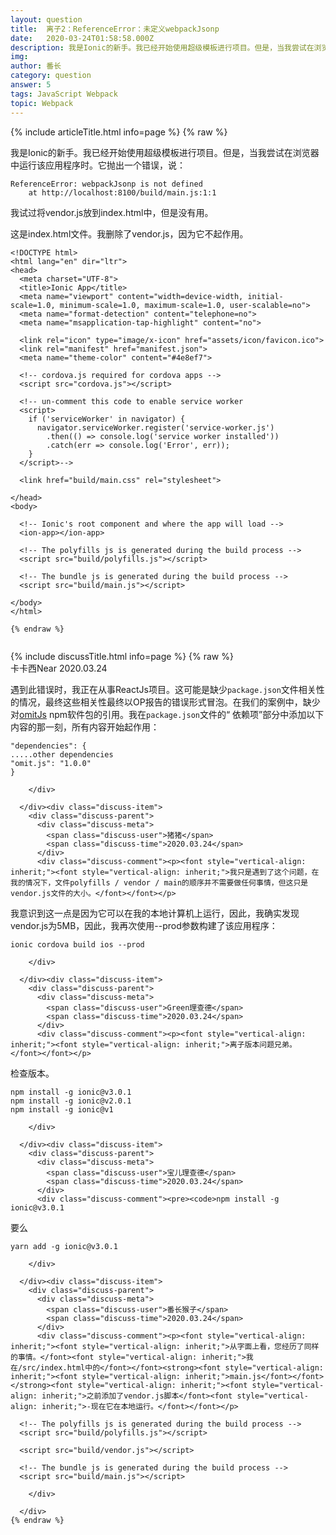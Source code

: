 ```yaml
---
layout: question
title:  离子2：ReferenceError：未定义webpackJsonp
date:   2020-03-24T01:58:58.000Z
description: 我是Ionic的新手。我已经开始使用超级模板进行项目。但是，当我尝试在浏览器中运行该应用程序时。它抛出一个错误，说：ReferenceError  w...
img: 
author: 番长
category: question
answer: 5
tags: JavaScript Webpack
topic: Webpack
---
```

<div class="article-root">
  <div class="article">
    {% include articleTitle.html info=page %}
    {% raw %}
    <div class="article-content"><p><font style="vertical-align: inherit;"><font style="vertical-align: inherit;">我是Ionic的新手。</font><font style="vertical-align: inherit;">我已经开始使用超级模板进行项目。</font><font style="vertical-align: inherit;">但是，当我尝试在浏览器中运行该应用程序时。</font><font style="vertical-align: inherit;">它抛出一个错误，说：</font></font></p>

<pre><code>ReferenceError: webpackJsonp is not defined<font></font>
    at http://localhost:8100/build/main.js:1:1<font></font>
</code></pre>

<p><font style="vertical-align: inherit;"><font style="vertical-align: inherit;">我试过将vendor.js放到index.html中，但是没有用。</font></font></p>

<p><font style="vertical-align: inherit;"><font style="vertical-align: inherit;">这是index.html文件。</font><font style="vertical-align: inherit;">我删除了vendor.js，因为它不起作用。</font></font></p>

<pre><code>&lt;!DOCTYPE html&gt;<font></font>
&lt;html lang="en" dir="ltr"&gt;<font></font>
&lt;head&gt;<font></font>
  &lt;meta charset="UTF-8"&gt;<font></font>
  &lt;title&gt;Ionic App&lt;/title&gt;<font></font>
  &lt;meta name="viewport" content="width=device-width, initial-scale=1.0, minimum-scale=1.0, maximum-scale=1.0, user-scalable=no"&gt;<font></font>
  &lt;meta name="format-detection" content="telephone=no"&gt;<font></font>
  &lt;meta name="msapplication-tap-highlight" content="no"&gt;<font></font>
<font></font>
  &lt;link rel="icon" type="image/x-icon" href="assets/icon/favicon.ico"&gt;<font></font>
  &lt;link rel="manifest" href="manifest.json"&gt;<font></font>
  &lt;meta name="theme-color" content="#4e8ef7"&gt;<font></font>
<font></font>
  &lt;!-- cordova.js required for cordova apps --&gt;<font></font>
  &lt;script src="cordova.js"&gt;&lt;/script&gt;<font></font>
<font></font>
  &lt;!-- un-comment this code to enable service worker<font></font>
  &lt;script&gt;<font></font>
    if ('serviceWorker' in navigator) {<font></font>
      navigator.serviceWorker.register('service-worker.js')<font></font>
        .then(() =&gt; console.log('service worker installed'))<font></font>
        .catch(err =&gt; console.log('Error', err));<font></font>
    }<font></font>
  &lt;/script&gt;--&gt;<font></font>
<font></font>
  &lt;link href="build/main.css" rel="stylesheet"&gt;<font></font>
<font></font>
&lt;/head&gt;<font></font>
&lt;body&gt;<font></font>
<font></font>
  &lt;!-- Ionic's root component and where the app will load --&gt;<font></font>
  &lt;ion-app&gt;&lt;/ion-app&gt;<font></font>
<font></font>
  &lt;!-- The polyfills js is generated during the build process --&gt;<font></font>
  &lt;script src="build/polyfills.js"&gt;&lt;/script&gt;<font></font>
<font></font>
  &lt;!-- The bundle js is generated during the build process --&gt;<font></font>
  &lt;script src="build/main.js"&gt;&lt;/script&gt;<font></font>
<font></font>
&lt;/body&gt;<font></font>
&lt;/html&gt;<font></font>
</code></pre></div>
    {% endraw %}
  </div>
  <p style="height: 0;width:0;overflow: hidden;"> 第3199篇《离子2：ReferenceError：未定义webpackJsonp》来自Winter(https://github.com/aiyld/aiyld.github.io)的站点</p>
  <div class="discuss-wrapper">
    {% include discussTitle.html info=page %}
    {% raw %}
    <div class="discuss-item">
        <div class="discuss-parent">
          <div class="discuss-meta">
            <span class="discuss-user">卡卡西Near</span>
            <span class="discuss-time">2020.03.24</span>
          </div>
          <div class="discuss-comment"><p><font style="vertical-align: inherit;"><font style="vertical-align: inherit;">遇到此错误时，我正在从事ReactJs项目。</font><font style="vertical-align: inherit;">这可能是缺少</font></font><code>package.json</code><font style="vertical-align: inherit;"><font style="vertical-align: inherit;">文件</font><font style="vertical-align: inherit;">相关性的情况</font><font style="vertical-align: inherit;">，最终这些相关性最终以OP报告的错误形式冒泡。</font><font style="vertical-align: inherit;">在我们的案例中</font><font style="vertical-align: inherit;">，缺少</font><font style="vertical-align: inherit;">对</font></font><a href="https://www.npmjs.com/package/omit" rel="nofollow noreferrer"><font style="vertical-align: inherit;"><font style="vertical-align: inherit;">omitJs</font></font></a><font style="vertical-align: inherit;"><font style="vertical-align: inherit;"> npm软件包</font><font style="vertical-align: inherit;">的引用</font><font style="vertical-align: inherit;">。</font><font style="vertical-align: inherit;">我在</font></font><code>package.json</code><font style="vertical-align: inherit;"><font style="vertical-align: inherit;">文件的“ </font><font style="vertical-align: inherit;">依赖项”部分中添加以下内容的那一刻</font><font style="vertical-align: inherit;">，所有内容开始起作用：</font></font></p>

<pre><code>"dependencies": {<font></font>
.....other dependencies<font></font>
"omit.js": "1.0.0"<font></font>
}<font></font>
</code></pre></div>
        </div>
        
      </div><div class="discuss-item">
        <div class="discuss-parent">
          <div class="discuss-meta">
            <span class="discuss-user">猪猪</span>
            <span class="discuss-time">2020.03.24</span>
          </div>
          <div class="discuss-comment"><p><font style="vertical-align: inherit;"><font style="vertical-align: inherit;">我只是遇到了这个问题，在我的情况下，文件polyfills / vendor / main的顺序并不需要做任何事情，但这只是vendor.js文件的大小。</font></font></p>

<p><font style="vertical-align: inherit;"><font style="vertical-align: inherit;">我意识到这一点是因为它可以在我的本地计算机上运行，​​因此，我确实发现vendor.js为5MB，因此，我再次使用--prod参数构建了该应用程序：</font></font></p>

<pre><code>ionic cordova build ios --prod
</code></pre></div>
        </div>
        
      </div><div class="discuss-item">
        <div class="discuss-parent">
          <div class="discuss-meta">
            <span class="discuss-user">Green理查德</span>
            <span class="discuss-time">2020.03.24</span>
          </div>
          <div class="discuss-comment"><p><font style="vertical-align: inherit;"><font style="vertical-align: inherit;">离子版本问题兄弟。</font></font></p>

<p><font style="vertical-align: inherit;"><font style="vertical-align: inherit;">检查版本。</font></font></p>

<pre><code>npm install -g ionic@v3.0.1<font></font>
npm install -g ionic@v2.0.1<font></font>
npm install -g ionic@v1<font></font>
</code></pre></div>
        </div>
        
      </div><div class="discuss-item">
        <div class="discuss-parent">
          <div class="discuss-meta">
            <span class="discuss-user">宝儿理查德</span>
            <span class="discuss-time">2020.03.24</span>
          </div>
          <div class="discuss-comment"><pre><code>npm install -g ionic@v3.0.1
</code></pre>

<p><font style="vertical-align: inherit;"><font style="vertical-align: inherit;">要么 </font></font></p>

<pre><code>yarn add -g ionic@v3.0.1
</code></pre></div>
        </div>
        
      </div><div class="discuss-item">
        <div class="discuss-parent">
          <div class="discuss-meta">
            <span class="discuss-user">番长猴子</span>
            <span class="discuss-time">2020.03.24</span>
          </div>
          <div class="discuss-comment"><p><font style="vertical-align: inherit;"><font style="vertical-align: inherit;">从字面上看，您经历了同样的事情。</font><font style="vertical-align: inherit;">我在/src/index.html中的</font></font><strong><font style="vertical-align: inherit;"><font style="vertical-align: inherit;">main.js</font></font></strong><font style="vertical-align: inherit;"><font style="vertical-align: inherit;">之前添加了vendor.js脚本</font><font style="vertical-align: inherit;">-现在它在本地运行。</font></font></p>

<pre><code>  &lt;!-- The polyfills js is generated during the build process --&gt;<font></font>
  &lt;script src="build/polyfills.js"&gt;&lt;/script&gt;<font></font>
<font></font>
  &lt;script src="build/vendor.js"&gt;&lt;/script&gt;<font></font>
<font></font>
  &lt;!-- The bundle js is generated during the build process --&gt;<font></font>
  &lt;script src="build/main.js"&gt;&lt;/script&gt;<font></font>
</code></pre></div>
        </div>
        
      </div>
    {% endraw %}
  </div>
<div>
